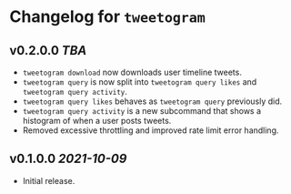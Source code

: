 # Changelog for `tweetogram`

## v0.2.0.0 _TBA_

- `tweetogram download` now downloads user timeline tweets.
- `tweetogram query` is now split into `tweetogram query likes` and `tweetogram query activity`.
- `tweetogram query likes` behaves as `tweetogram query` previously did.
- `tweetogram query activity` is a new subcommand that shows a histogram of when a user posts tweets.
- Removed excessive throttling and improved rate limit error handling.

## v0.1.0.0 _2021-10-09_

- Initial release.
